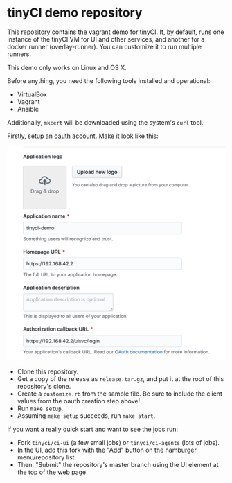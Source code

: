 # tinyCI demo repository

This repository contains the vagrant demo for tinyCI. It, by default, runs one
instance of the tinyCI VM for UI and other services, and another for a docker
runner (overlay-runner). You can customize it to run multiple runners.

This demo only works on Linux and OS X.

Before anything, you need the following tools installed and operational:

* VirtualBox
* Vagrant 
* Ansible

Additionally, `mkcert` will be downloaded using the system's `curl` tool.

Firstly, setup an [oauth account](https://github.com/settings/developers). Make it look like this:

<center><img width="640" src="github-oauth-settings.png" /></center>

* Clone this repository.
* Get a copy of the release as `release.tar.gz`, and put it at the root of this
  repository's clone.
* Create a `customize.rb` from the sample file. Be sure to include the client
  values from the oauth creation step above!
* Run `make setup`.
* Assuming `make setup` succeeds, run `make start`.

If you want a really quick start and want to see the jobs run:

* Fork `tinyci/ci-ui` (a few small jobs) or `tinyci/ci-agents` (lots of jobs).
* In the UI, add this fork with the "Add" button on the hamburger
  menu/repository list.
* Then, "Submit" the repository's master branch using the UI element at the top
  of the web page.
